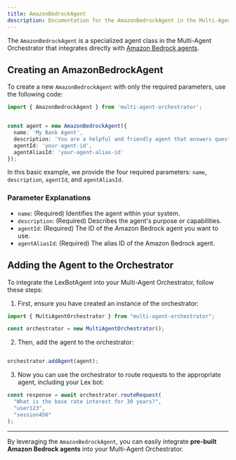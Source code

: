 ```yaml
---
title: AmazonBedrockAgent
description: Documentation for the AmazonBedrockAgent in the Multi-Agent Orchestrator
---
```


The `AmazonBedrockAgent` is a specialized agent class in the Multi-Agent Orchestrator that integrates directly with [Amazon Bedrock agents](https://aws.amazon.com/bedrock/agents/?nc1=h_ls).


## Creating an AmazonBedrockAgent

To create a new `AmazonBedrockAgent` with only the required parameters, use the following code:

```typescript
import { AmazonBedrockAgent } from 'multi-agent-orchestrator';


const agent = new AmazonBedrockAgent({
  name: 'My Bank Agent',
  description: 'You are a helpful and friendly agent that answers questions about loan-related inquiries',
  agentId: 'your-agent-id',
  agentAliasId: 'your-agent-alias-id'
});
```

In this basic example, we provide the four required parameters: `name`, `description`, `agentId`, and `agentAliasId`.

### Parameter Explanations

- `name`: (Required) Identifies the agent within your system.
- `description`: (Required) Describes the agent's purpose or capabilities.
- `agentId`: (Required) The ID of the Amazon Bedrock agent you want to use.
- `agentAliasId`: (Required) The alias ID of the Amazon Bedrock agent.

## Adding the Agent to the Orchestrator

To integrate the LexBotAgent into your Multi-Agent Orchestrator, follow these steps:

1. First, ensure you have created an instance of the orchestrator:

```typescript
import { MultiAgentOrchestrator } from "multi-agent-orchestrator";

const orchestrator = new MultiAgentOrchestrator();
```

2. Then, add the agent to the orchestrator:

```typescript

orchestrator.addAgent(agent);
```

3. Now you can use the orchestrator to route requests to the appropriate agent, including your Lex bot:

```typescript
const response = await orchestrator.routeRequest(
  "What is the base rate interest for 30 years?",
  "user123",
  "session456"
);
```

---

By leveraging the `AmazonBedrockAgent`, you can easily integrate **pre-built Amazon Bedrock agents** into your Multi-Agent Orchestrator.